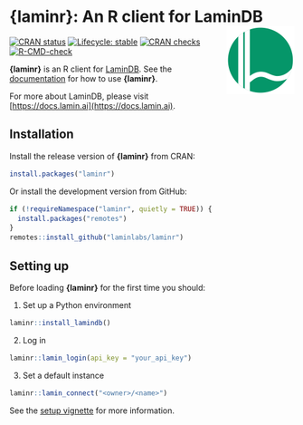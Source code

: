 # {laminr}: An R client for LaminDB <a href="https://laminr.lamin.ai/"><img src="man/figures/logo.png" align="right" height="120" alt="laminr website" /></a>

<!-- badges: start -->
[![CRAN status](https://www.r-pkg.org/badges/version/laminr)](https://CRAN.R-project.org/package=laminr)
[![Lifecycle: stable](https://img.shields.io/badge/lifecycle-stable-brightgreen.svg)](https://lifecycle.r-lib.org/articles/stages.html#stable)
[![CRAN checks](https://badges.cranchecks.info/summary/laminr.svg)](https://cran.r-project.org/web/checks/check_results_laminr.html)
[![R-CMD-check](https://github.com/laminlabs/laminr/actions/workflows/R-CMD-check.yaml/badge.svg)](https://github.com/laminlabs/laminr/actions/workflows/R-CMD-check.yaml)
<!-- badges: end -->

**{laminr}** is an R client for [LaminDB](https://lamin.ai).
See the [documentation](https://laminr.lamin.ai/) for how to use **{laminr}**.

For more about LaminDB, please visit [https://docs.lamin.ai](https://docs.lamin.ai).

## Installation

Install the release version of **{laminr}** from CRAN:

```r
install.packages("laminr")
```

Or install the development version from GitHub:

```r
if (!requireNamespace("laminr", quietly = TRUE)) {
  install.packages("remotes")
}
remotes::install_github("laminlabs/laminr")
```

## Setting up

Before loading **{laminr}** for the first time you should:

1. Set up a Python environment

```r
laminr::install_lamindb()
```

2. Log in

```r
laminr::lamin_login(api_key = "your_api_key")
```

3. Set a default instance

```r
laminr::lamin_connect("<owner>/<name>")
```

See the [setup vignette](https://laminr.lamin.ai/articles/setup.html) for more information.
